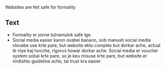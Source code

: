 Websites are felt safe for formality

## Text
- Formality er jonne tulnamulok safe lge.
- Social media easier karon ovabei banano, sob manush social media vlovabe use krte pare, but website ektu complex but dorkar ache, actual tk niye kaj hocche, rigorus howar dorkar ache. Social media er voucher system sobai krte pare, so je keu misuse krte pare, but website er nirdishto guideline ache, tai trust kra easier